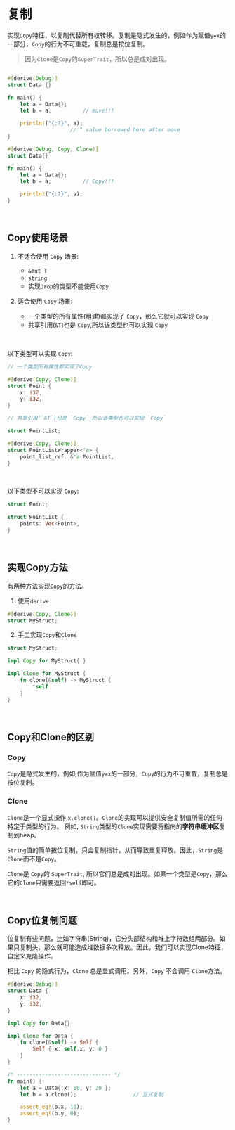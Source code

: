 # 复制

实现`Copy`特征，以复制代替所有权转移。复制是隐式发生的，例如作为赋值`y=x`的一部分，`Copy`的行为不可重载，复制总是按位复制。

> 因为`Clone`是`Copy`的`SuperTrait`，所以总是成对出现。

```rust

#[derive(Debug)]
struct Data {}

fn main() {
    let a = Data{};
    let b = a;          // move!!!

    println!("{:?}", a);
                    // ^ value borrowed here after move
}
```

```rust
#[derive(Debug, Copy, Clone)]
struct Data{}

fn main() {
    let a = Data{};
    let b = a;          // Copy!!!

    println!("{:?}", a);
}
```

&nbsp;

## Copy使用场景

1. 不适合使用 `Copy` 场景:
    - `&mut T`
    - `string`
    - 实现`Drop`的类型不能使用`Copy`

2. 适合使用 `Copy` 场景:
    - 一个类型的所有属性(组建)都实现了 `Copy`，那么它就可以实现 `Copy`
    - 共享引用(`&T`)也是 `Copy`,所以该类型也可以实现 `Copy`

&nbsp;

以下类型可以实现 `Copy`: 

```rust
// 一个类型所有属性都实现了Copy

#[derive(Copy, Clone)]
struct Point {
    x: i32,
    y: i32,
}

// 共享引用(`&T`)也是 `Copy`,所以该类型也可以实现 `Copy`

struct PointList;

#[derive(Copy, Clone)]
struct PointListWrapper<'a> {
    point_list_ref: &'a PointList,
}
```

&nbsp;

以下类型不可以实现 `Copy`:

```rust
struct Point;

struct PointList {
    points: Vec<Point>,
}
```

&nbsp;

## 实现Copy方法

有两种方法实现`Copy`的方法。

1. 使用`derive`

```rust
#[derive(Copy, Clone)]
struct MyStruct;
```

2. 手工实现`Copy`和`Clone`

```rust
struct MyStruct;

impl Copy for MyStruct{ }

impl Clone for MyStruct {
    fn clone(&self) -> MyStruct {
        *self
    }
}
```

&nbsp;

## Copy和Clone的区别

### Copy

`Copy`是隐式发生的，例如,作为赋值`y=x`的一部分，`Copy`的行为不可重载，复制总是按位复制。

### Clone

`Clone`是一个显式操作,`x.clone()`。`Clone`的实现可以提供安全复制值所需的任何特定于类型的行为。 例如, `String`类型的`Clone`实现需要将指向的**字符串缓冲区**复制到heap。

`String`值的简单按位复制，只会复制指针，从而导致重复释放。因此，`String`是`Clone`而不是`Copy`。

`Clone`是 `Copy`的 `SuperTrait`, 所以它们总是成对出现。如果一个类型是`Copy`，那么它的`Clone`只需要返回`*self`即可。

&nbsp;

## Copy位复制问题

位复制有些问题，比如字符串(String)，它分头部结构和堆上字符数组两部分。如果只复制头，那么就可能造成堆数据多次释放。因此，我们可以实现Clone特征，自定义克隆操作。

相比 `Copy` 的隐式行为，`Clone` 总是显式调用。另外，`Copy` 不会调用 `Clone`方法。

```rust
#[derive(Debug)]
struct Data {
    x: i32,
    y: i32,
}

impl Copy for Data{}

impl Clone for Data {
    fn clone(&self) -> Self {
        Self { x: self.x, y: 0 }
    }
}

/* ------------------------------ */
fn main() {
    let a = Data{ x: 10, y: 20 };
    let b = a.clone();                  // 显式复制

    assert_eq!(b.x, 10);
    assert_eq!(b.y, 0); 
}
```
